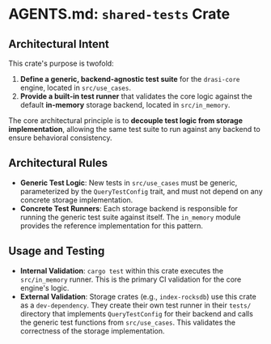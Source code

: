 # AGENTS.md: `shared-tests` Crate

## Architectural Intent

This crate's purpose is twofold:
1.  **Define a generic, backend-agnostic test suite** for the `drasi-core` engine, located in `src/use_cases`.
2.  **Provide a built-in test runner** that validates the core logic against the default **in-memory** storage backend, located in `src/in_memory`.

The core architectural principle is to **decouple test logic from storage implementation**, allowing the same test suite to run against any backend to ensure behavioral consistency.

## Architectural Rules

*   **Generic Test Logic**: New tests in `src/use_cases` must be generic, parameterized by the `QueryTestConfig` trait, and must not depend on any concrete storage implementation.
*   **Concrete Test Runners**: Each storage backend is responsible for running the generic test suite against itself. The `in_memory` module provides the reference implementation for this pattern.

## Usage and Testing

*   **Internal Validation**: `cargo test` within this crate executes the `src/in_memory` runner. This is the primary CI validation for the core engine's logic.
*   **External Validation**: Storage crates (e.g., `index-rocksdb`) use this crate as a `dev-dependency`. They create their own test runner in their `tests/` directory that implements `QueryTestConfig` for their backend and calls the generic test functions from `src/use_cases`. This validates the correctness of the storage implementation.